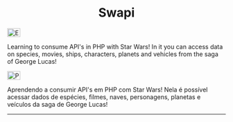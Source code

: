 <h1 align="center">Swapi</h1>
<img src="https://ak.picdn.net/shutterstock/videos/1022906356/thumb/1.jpg?ip=x480" height="20" width="30" style="max-width:100%;" title="English">
<p text-alingn="justify">Learning to consume API's in PHP with Star Wars! In it you can access data on species, movies, ships, characters, planets and vehicles from the saga of George Lucas!</p>
<img src="https://upload.wikimedia.org/wikipedia/commons/2/2d/Portugal_flag_300.png" height="20" width="30" style="max-width:100%;" title="Português">
<p text-alingn="justify">Aprendendo a consumir API's em PHP com Star Wars! Nela é possível acessar dados de espécies, filmes, naves, personagens, planetas e veículos da saga de George Lucas!</p>

<hr>
